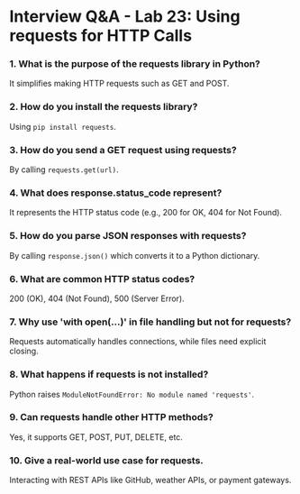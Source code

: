 # Interview Q&A - Lab 23: Using requests for HTTP Calls

### 1. What is the purpose of the requests library in Python?
It simplifies making HTTP requests such as GET and POST.

### 2. How do you install the requests library?
Using `pip install requests`.

### 3. How do you send a GET request using requests?
By calling `requests.get(url)`.

### 4. What does response.status_code represent?
It represents the HTTP status code (e.g., 200 for OK, 404 for Not Found).

### 5. How do you parse JSON responses with requests?
By calling `response.json()` which converts it to a Python dictionary.

### 6. What are common HTTP status codes?
200 (OK), 404 (Not Found), 500 (Server Error).

### 7. Why use 'with open(...)' in file handling but not for requests?
Requests automatically handles connections, while files need explicit closing.

### 8. What happens if requests is not installed?
Python raises `ModuleNotFoundError: No module named 'requests'`.

### 9. Can requests handle other HTTP methods?
Yes, it supports GET, POST, PUT, DELETE, etc.

### 10. Give a real-world use case for requests.
Interacting with REST APIs like GitHub, weather APIs, or payment gateways.
